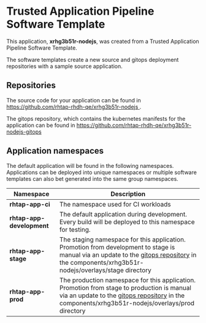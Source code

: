 # Trusted Application Pipeline Software Template

This application, **xrhg3b51r-nodejs**, was created from a Trusted Application Pipeline Software Template.

The software templates create a new source and gitops deployment repositories with a sample source application. 

## Repositories

The source code for your application can be found in [https://github.com/rhtap-rhdh-qe/xrhg3b51r-nodejs ](https://github.com/rhtap-rhdh-qe/xrhg3b51r-nodejs ).
 
The gitops repository, which contains the kubernetes manifests for the application can be found in 
[https://github.com/rhtap-rhdh-qe/xrhg3b51r-nodejs-gitops ](https://github.com/rhtap-rhdh-qe/xrhg3b51r-nodejs-gitops ) 

## Application namespaces 

The default application will be found in the following namespaces. Applications can be deployed into unique namespaces or multiple software templates can also bet generated into the same group namespaces.  

|  Namespace   |  Description   |  
| -------- | -------- |
| **rhtap-app-ci** | The namespace used for CI workloads |
| **rhtap-app-development** | The default application during development. Every build will be deployed to this namespace for testing. |
| **rhtap-app-stage** | The staging namespace for this application. Promotion from development to stage is manual via an update to the [gitops repository](https://github.com/rhtap-rhdh-qe/xrhg3b51r-nodejs-gitops ) in the components/xrhg3b51r-nodejs/overlays/stage directory |
| **rhtap-app-prod** | The production namespace for this application. Promotion from stage to production is manual via an update to the [gitops repository](https://github.com/rhtap-rhdh-qe/xrhg3b51r-nodejs-gitops ) in the components/xrhg3b51r-nodejs/overlays/prod directory |